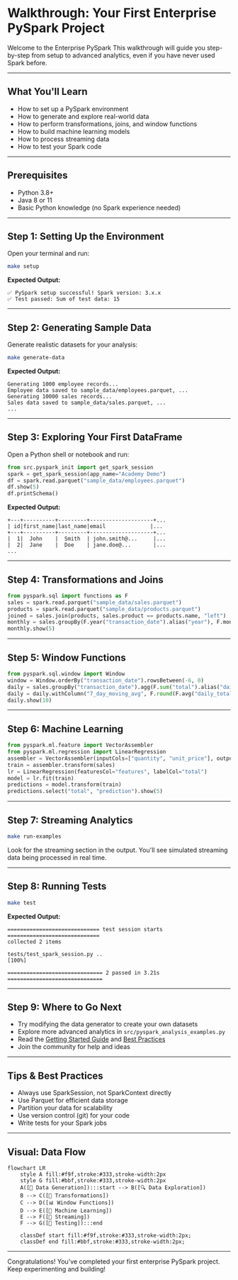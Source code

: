# Walkthrough: Your First Enterprise PySpark Project

Welcome to the Enterprise PySpark This walkthrough will guide you step-by-step from setup to advanced analytics, even if you have never used Spark before.

---

## What You'll Learn
- How to set up a PySpark environment
- How to generate and explore real-world data
- How to perform transformations, joins, and window functions
- How to build machine learning models
- How to process streaming data
- How to test your Spark code

---

## Prerequisites
- Python 3.8+
- Java 8 or 11
- Basic Python knowledge (no Spark experience needed)

---

## Step 1: Setting Up the Environment

Open your terminal and run:

```bash
make setup
```

**Expected Output:**
```
✅ PySpark setup successful! Spark version: 3.x.x
✅ Test passed: Sum of test data: 15
```

---

## Step 2: Generating Sample Data

Generate realistic datasets for your analysis:

```bash
make generate-data
```

**Expected Output:**
```
Generating 1000 employee records...
Employee data saved to sample_data/employees.parquet, ...
Generating 10000 sales records...
Sales data saved to sample_data/sales.parquet, ...
...
```

---

## Step 3: Exploring Your First DataFrame

Open a Python shell or notebook and run:

```python
from src.pyspark_init import get_spark_session
spark = get_spark_session(app_name="Academy Demo")
df = spark.read.parquet("sample_data/employees.parquet")
df.show(5)
df.printSchema()
```

**Expected Output:**
```
+---+----------+---------+--------------------+...
| id|first_name|last_name|email              |...
+---+----------+---------+--------------------+...
|  1|  John    |  Smith  | john.smith@...     |...
|  2|  Jane    |  Doe    | jane.doe@...       |...
...
```

---

## Step 4: Transformations and Joins

```python
from pyspark.sql import functions as F
sales = spark.read.parquet("sample_data/sales.parquet")
products = spark.read.parquet("sample_data/products.parquet")
joined = sales.join(products, sales.product == products.name, "left")
monthly = sales.groupBy(F.year("transaction_date").alias("year"), F.month("transaction_date").alias("month")).agg(F.sum("total").alias("revenue"))
monthly.show(5)
```

---

## Step 5: Window Functions

```python
from pyspark.sql.window import Window
window = Window.orderBy("transaction_date").rowsBetween(-6, 0)
daily = sales.groupBy("transaction_date").agg(F.sum("total").alias("daily_total")).orderBy("transaction_date")
daily = daily.withColumn("7_day_moving_avg", F.round(F.avg("daily_total").over(window), 2))
daily.show(10)
```

---

## Step 6: Machine Learning

```python
from pyspark.ml.feature import VectorAssembler
from pyspark.ml.regression import LinearRegression
assembler = VectorAssembler(inputCols=["quantity", "unit_price"], outputCol="features")
train = assembler.transform(sales)
lr = LinearRegression(featuresCol="features", labelCol="total")
model = lr.fit(train)
predictions = model.transform(train)
predictions.select("total", "prediction").show(5)
```

---

## Step 7: Streaming Analytics

```bash
make run-examples
```

Look for the streaming section in the output. You'll see simulated streaming data being processed in real time.

---

## Step 8: Running Tests

```bash
make test
```

**Expected Output:**
```
============================= test session starts =============================
collected 2 items

tests/test_spark_session.py ..                                         [100%]

============================== 2 passed in 3.21s ==============================
```

---

## Step 9: Where to Go Next
- Try modifying the data generator to create your own datasets
- Explore more advanced analytics in `src/pyspark_analysis_examples.py`
- Read the [Getting Started Guide](getting-started.md) and [Best Practices](best-practices.md)
- Join the community for help and ideas

---

## Tips & Best Practices
- Always use SparkSession, not SparkContext directly
- Use Parquet for efficient data storage
- Partition your data for scalability
- Use version control (git) for your code
- Write tests for your Spark jobs

---

## Visual: Data Flow

```mermaid
flowchart LR
    style A fill:#f9f,stroke:#333,stroke-width:2px
    style G fill:#bbf,stroke:#333,stroke-width:2px
    A([🚀 Data Generation]):::start --> B([🔍 Data Exploration])
    B --> C([🔄 Transformations])
    C --> D([📊 Window Functions])
    D --> E([🤖 Machine Learning])
    E --> F([🌊 Streaming])
    F --> G([🧪 Testing]):::end

    classDef start fill:#f9f,stroke:#333,stroke-width:2px;
    classDef end fill:#bbf,stroke:#333,stroke-width:2px;
```

---

Congratulations! You've completed your first enterprise PySpark project. Keep experimenting and building! 